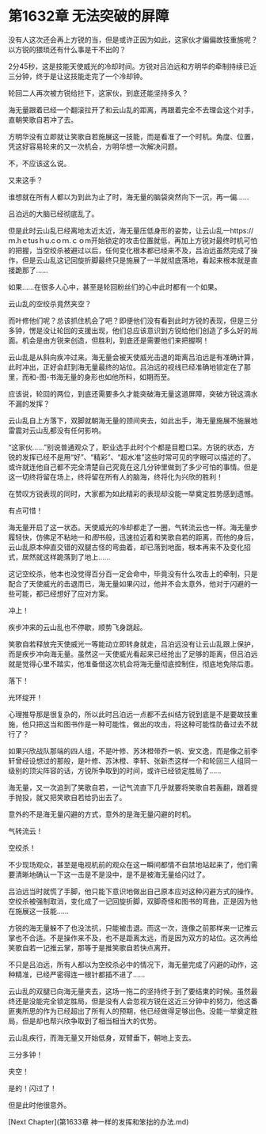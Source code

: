 # 第1632章 无法突破的屏障

没有人这次还会再上方锐的当，但是或许正因为如此，这家伙才偏偏故技重施呢？以方锐的猥琐还有什么事是干不出的？

2分45秒，这是技能天使威光的冷却时间。方锐对吕泊远和方明华的牵制持续已近三分钟，终于是让这技能走完了一个冷却钟。

轮回二人再次被方锐给拦下，这家伙，到底还能坚持多久？

海无量跟着已经一个翻滚拉开了和云山乱的距离，再跟着完全不去理会这个对手，直朝笑歌自若冲了去。

方明华没有立即就让笑歌自若施展这一技能，而是看准了一个时机。角度、位置，凭这好容易轮来的又一次机会，方明华想一次解决问题。

不，不应该这么说。

又来这手？

谁想就在所有人都以为到此为止了时，海无量的脑袋突然向下一沉，再一偏……

吕泊远的大脑已经彻底乱了。

但是此时云山乱已经离地太近太近，海无量压低身形的姿势，让云山乱一https://ｍ.hｅtusｈu.cｏｍ.ｃｏm开始锁定的攻击位置就低，再加上方锐对最终时机可怕的把握，当空绞杀被避过以后，任何变化根本都已经来不及，吕泊远虽然完成了操作，但是云山乱这记回旋折脚最终只是施展了一半就彻底落地，看起来根本就是直接跪那了……

如果……在很多人心中，甚至是轮回粉丝们的心中此时都有一个如果。

云山乱的空绞杀竟然夹空？

而叶修他们呢？总该抓住机会了吧？即便他们没有看到此时方锐的表现，但是三分多钟，愣是没让轮回的支援出现，他们总应该意识到方锐给他们创造了多么好的局面。机会是由方锐来创造，但胜利，到底还是需要他们来把握啊！

云山乱是从斜向疾冲过来。海无量会被天使威光击退的距离吕泊远是有准确计算，此时冲出，正好会赶到海无量最终的站位。吕泊远的视线已经准确地锁定在了那里，而和-图-书海无量的身形也如他所料，如期而至。

应该说，轮回的两位，到底还需要多久才能突破海无量这道屏障，突破方锐这滴水不漏的发挥？

云山乱自上方落下，双脚就朝海无量的颈间夹去，如此出手，海无量施展不施展地雷震对云山乱都没有任何影响。

“这家伙……”别说普通观众了，职业选手此时个个都是目瞪口呆。方锐的状态，方锐的发挥已经不是用“好”、“精彩”、“超水准”这些时常可见的字眼可以描述的了。或许就连他自己都不完全清楚自己究竟在这几分钟里做到了多少可怕的事情。但是这一切终将留在场上，终将留在所有人的脑海，终将化为兴欣的胜利！

在赞叹方锐表现的同时，大家都为如此精彩的表现却没能一举奠定胜势感到遗憾。

有点可惜！

海无量开启了这一状态。天使威光的冷却都走了一圈，气转流云也一样。海无量步履轻快，仿佛足不粘地一和*图*书般，迅速拉近着和笑歌自若的距离，而他的身后，云山乱原本伸直交错的双腿古怪的弯曲着，却已落到地面，根本再来不及变化招式，居然就这样跪落到了地上……

这记空绞杀，他本也没觉得百分百一定会命中，毕竟没有什么攻击上的牵制，只是配合了天使威光的击退而已，海无量如果闪过，他并不会太意外，他对于闪避的一些可能，都已经想好了应对方案。

冲上！

疾步冲来的云山乱也不停歇，顺势飞身跳起。

笑歌自若释放完天使威光一等能动立即转身就走，吕泊远没有让云山乱跟上保护，而是疾步冲向海无量。虽然这一天使威光看起来已经抢出了足够的距离，但吕泊远就是觉得心里不踏实，他准备借这次机会将海无量彻底控制住，彻底地免除后患。

落下！

光环绽开！

心理推导那是很复杂的，所以此时吕泊远一点都不去纠结方锐到底是不是要故技重施，他只把这当和图书作是一种可能性，做出的攻击，将这种可能性防备过去不就行了？

如果兴欣战队那端的四人组，不是叶修、苏沐橙带乔一帆、安文逸，而是像之前李轩曾经设想过的那般，是叶修、苏沐橙、李轩、张新杰这样一个和轮回三人组同一级别的顶尖阵容的话，方锐所争取到的时间，或许已经锁定胜局了……

海无量，又一次追到了笑歌自若，一记气流直下几乎就要将笑歌自若轰翻，跟着提手抛投，就又把笑歌自若给扔出去了。

意外的不是海无量闪避的方式，意外的是海无量闪避的时机。

气转流云！

空绞杀！

不少现场观众，甚至是电视机前的观众在这一瞬间都情不自禁地站起来了，他们需要清晰地确认一下这一击是不是没中，是不是被海无量给闪过了。

吕泊远当时就慌了手脚，他只能下意识地做出自己原本应对这种闪避方式的操作。空绞杀被强制取消，变化成了一记回旋折脚，双脚奇怪和图书的弯曲，正是因为他在施展这一技能……

方锐的海无量躲不了也没法抗，只能被击退。而这一次，连像之前那样来一记推云掌也不合适。不是操作来不及，也不是距离太远，而是因为双方的站位。这次再给笑歌自若一记推云掌，那等于是推笑歌自若快点离开。

不只是吕泊远，所有人都以为空绞杀必中的情况下，海无量完成了闪避的动作，这种精准，已经严密得连一根针都插不进了……

云山乱的双腿已向海无量夹去，这场一拖二的坚持终于到了要结束的时候。虽然最终还是没能完全锁定胜局，但是没有人会忽视方锐在这近三分钟中的努力，他这番匪夷所思的作为已经超出了所有人的预期，他已经做得足够出色。没能一举奠定胜局，但是却也帮兴欣争取到了相当相当大的优势。

云山乱疾行，而海无量又开始低身，双臂垂下，朝地上支去。

三分多钟！

夹空！

是的！闪过了！

但是此时他很意外。



[Next Chapter](第1633章 神一样的发挥和笨拙的办法.md)